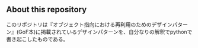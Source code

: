 ## About this repository
このリポジトリは『オブジェクト指向における再利用のためのデザインパターン』(GoF本)に掲載されているデザインパターンを、自分なりの解釈でpythonで書き起こしたものである。